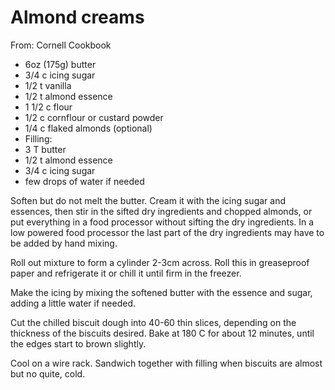 # Almond creams
From: Cornell Cookbook

* 6oz (175g) butter
* 3/4 c icing sugar
* 1/2 t vanilla
* 1/2 t almond essence
* 1 1/2 c flour
* 1/2 c cornflour or custard powder
* 1/4 c flaked almonds (optional)
* Filling:
* 3 T butter
* 1/2 t almond essence
* 3/4 c icing sugar
* few drops of water if needed

Soften but do not melt the butter.  Cream it with the icing sugar and essences, then stir in the sifted dry ingredients and chopped almonds, or put everything in a food processor without sifting the dry ingredients.  In a low powered food processor the last part of the dry ingredients may have to be added by hand mixing.

Roll out mixture to form a cylinder 2-3cm across.  Roll this in greaseproof paper and refrigerate it or chill it until firm in the freezer.

Make the icing by mixing the softened butter with the essence and sugar, adding a little water if needed.

Cut the chilled biscuit dough into 40-60 thin slices, depending on the thickness of the biscuits desired.  Bake at 180 C for about 12 minutes, until the edges start to brown slightly.

Cool on a wire rack.  Sandwich together with filling when biscuits are almost but no quite, cold.

